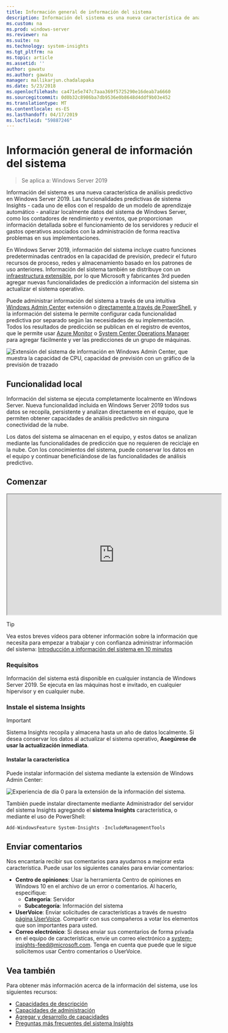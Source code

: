 ```yaml
---
title: Información general de información del sistema
description: Información del sistema es una nueva característica de análisis predictivo en Windows Server 2019. Las funcionalidades predictivas de sistema Insights - cada uno de ellos con el respaldo de un modelo de aprendizaje automático - analizar localmente datos del sistema de Windows Server, como los contadores de rendimiento y eventos, que proporcionan información detallada sobre el funcionamiento de los servidores y reducir el gastos operativos asociados con la administración de forma reactiva problemas en sus implementaciones.
ms.custom: na
ms.prod: windows-server
ms.reviewer: na
ms.suite: na
ms.technology: system-insights
ms.tgt_pltfrm: na
ms.topic: article
ms.assetid: ''
author: gawatu
ms.author: gawatu
manager: mallikarjun.chadalapaka
ms.date: 5/23/2018
ms.openlocfilehash: ca471e5e747c7aaa369f5725290e16deab7a6660
ms.sourcegitcommit: 0d0b32c8986ba7db9536e0b8648d4ddf9b03e452
ms.translationtype: MT
ms.contentlocale: es-ES
ms.lasthandoff: 04/17/2019
ms.locfileid: "59887246"
---
```

# <a name="system-insights-overview"></a>Información general de información del sistema

>Se aplica a: Windows Server 2019

Información del sistema es una nueva característica de análisis predictivo en Windows Server 2019. Las funcionalidades predictivas de sistema Insights - cada uno de ellos con el respaldo de un modelo de aprendizaje automático - analizar localmente datos del sistema de Windows Server, como los contadores de rendimiento y eventos, que proporcionan información detallada sobre el funcionamiento de los servidores y reducir el gastos operativos asociados con la administración de forma reactiva problemas en sus implementaciones. 

En Windows Server 2019, información del sistema incluye cuatro funciones predeterminadas centrados en la capacidad de previsión, predecir el futuro recursos de proceso, redes y almacenamiento basado en los patrones de uso anteriores. Información del sistema también se distribuye con un [infraestructura extensible](adding-and-developing-capabilities.md), por lo que Microsoft y fabricantes 3rd pueden agregar nuevas funcionalidades de predicción a información del sistema sin actualizar el sistema operativo. 

Puede administrar información del sistema a través de una intuitiva [Windows Admin Center](https://docs.microsoft.com/windows-server/manage/windows-admin-center/overview) extensión o [directamente a través de PowerShell](https://aka.ms/SystemInsightsPowerShell), y la información del sistema le permite configurar cada funcionalidad predictiva por separado según las necesidades de su implementación. Todos los resultados de predicción se publican en el registro de eventos, que le permite usar [Azure Monitor](https://azure.microsoft.com/services/monitor/) o [System Center Operations Manager](https://docs.microsoft.com/system-center/scom/welcome?view=sc-om-1807) para agregar fácilmente y ver las predicciones de un grupo de máquinas.

![Extensión del sistema de información en Windows Admin Center, que muestra la capacidad de CPU, capacidad de previsión con un gráfico de la previsión de trazado](media/cpu-forecast-2.png)

## <a name="local-functionality"></a>Funcionalidad local
Información del sistema se ejecuta completamente localmente en Windows Server. Nueva funcionalidad incluida en Windows Server 2019 todos sus datos se recopila, persistente y analizan directamente en el equipo, que le permiten obtener capacidades de análisis predictivo sin ninguna conectividad de la nube.

Los datos del sistema se almacenan en el equipo, y estos datos se analizan mediante las funcionalidades de predicción que no requieren de reciclaje en la nube. Con los conocimientos del sistema, puede conservar los datos en el equipo y continuar beneficiándose de las funcionalidades de análisis predictivo. 

## <a name="get-started"></a>Comenzar

<iframe src="https://www.youtube-nocookie.com/embed/AJxQkx5WSaA" width="560" height="315" allowfullscreen></iframe>

>[!TIP]
>Vea estos breves vídeos para obtener información sobre la información que necesita para empezar a trabajar y con confianza administrar información del sistema: [Introducción a información del sistema en 10 minutos](https://blogs.technet.microsoft.com/filecab/2018/07/24/getting-started-with-system-insights-in-10-minutes/)

### <a name="requirements"></a>Requisitos
Información del sistema está disponible en cualquier instancia de Windows Server 2019. Se ejecuta en las máquinas host e invitado, en cualquier hipervisor y en cualquier nube.

### <a name="install-system-insights"></a>Instale el sistema Insights
>[!IMPORTANT]
>Sistema Insights recopila y almacena hasta un año de datos localmente. Si desea conservar los datos al actualizar el sistema operativo, **Asegúrese de usar la actualización inmediata**.

#### <a name="install-the-feature"></a>Instalar la característica
Puede instalar información del sistema mediante la extensión de Windows Admin Center:

![Experiencia de día 0 para la extensión de la información del sistema.](media/day-0-2.png)

También puede instalar directamente mediante Administrador del servidor del sistema Insights agregando el **sistema Insights** característica, o mediante el uso de PowerShell:

```PowerShell
Add-WindowsFeature System-Insights -IncludeManagementTools
```

## <a name="provide-feedback"></a>Enviar comentarios
Nos encantaría recibir sus comentarios para ayudarnos a mejorar esta característica. Puede usar los siguientes canales para enviar comentarios:
- **Centro de opiniones**: Usar la herramienta Centro de opiniones en Windows 10 en el archivo de un error o comentarios. Al hacerlo, especifique:
    - **Categoría**: Servidor 
    - **Subcategoría**: Información del sistema
- **UserVoice**: Enviar solicitudes de características a través de nuestro [página UserVoice](https://windowsserver.uservoice.com/forums/295071-management-tools). Compartir con sus compañeros a votar los elementos que son importantes para usted.
- **Correo electrónico**: Si desea enviar sus comentarios de forma privada en el equipo de características, envíe un correo electrónico a system-insights-feed@microsoft.com. Tenga en cuenta que puede que le sigue solicitemos usar Centro comentarios o UserVoice.

## <a name="see-also"></a>Vea también
Para obtener más información acerca de la información del sistema, use los siguientes recursos:

- [Capacidades de descripción](understanding-capabilities.md)
- [Capacidades de administración](managing-capabilities.md)
- [Agregar y desarrollo de capacidades](adding-and-developing-capabilities.md)
- [Preguntas más frecuentes del sistema Insights](faq.md)